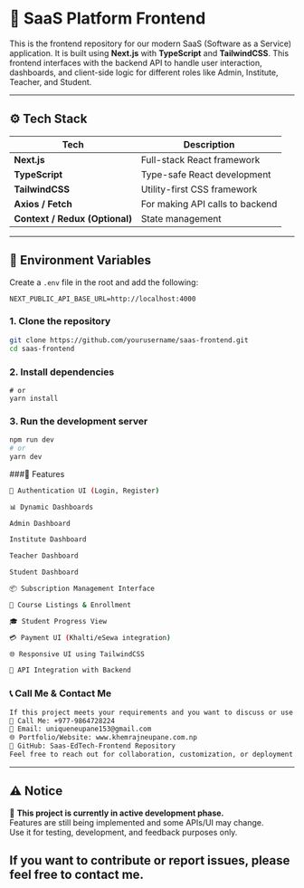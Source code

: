 # 🚀 SaaS Platform Frontend

This is the frontend repository for our modern SaaS (Software as a Service) application. It is built using **Next.js** with **TypeScript** and **TailwindCSS**. This frontend interfaces with the backend API to handle user interaction, dashboards, and client-side logic for different roles like Admin, Institute, Teacher, and Student.

---

## ⚙️ Tech Stack

| Tech        | Description                                  |
|-------------|----------------------------------------------|
| **Next.js** | Full-stack React framework                   |
| **TypeScript** | Type-safe React development              |
| **TailwindCSS** | Utility-first CSS framework             |
| **Axios / Fetch** | For making API calls to backend       |
| **Context / Redux (Optional)** | State management         |

---

## 🔑 Environment Variables

Create a `.env` file in the root and add the following:

```env
NEXT_PUBLIC_API_BASE_URL=http://localhost:4000
```
### 1. Clone the repository
```bash
git clone https://github.com/yourusername/saas-frontend.git
cd saas-frontend
```
### 2. Install dependencies
```bashnpm install
# or
yarn install
```
### 3. Run the development server
```bash
npm run dev
# or
yarn dev
```
###🔮 Features
```bash
🔐 Authentication UI (Login, Register)

📊 Dynamic Dashboards

Admin Dashboard

Institute Dashboard

Teacher Dashboard

Student Dashboard

📦 Subscription Management Interface

🧾 Course Listings & Enrollment

🎓 Student Progress View

💳 Payment UI (Khalti/eSewa integration)

🌐 Responsive UI using TailwindCSS

🧩 API Integration with Backend
```
### 📞 Call Me & Contact Me
```bash
If this project meets your requirements and you want to discuss or use it:
📱 Call Me: +977-9864728224
📧 Email: uniqueneupane153@gmail.com
🌐 Portfolio/Website: www.khemrajneupane.com.np
🔗 GitHub: Saas-EdTech-Frontend Repository
Feel free to reach out for collaboration, customization, or deployment support.
```
---

## ⚠️ Notice

🚧 **This project is currently in active development phase.**  
Features are still being implemented and some APIs/UI may change.  
Use it for testing, development, and feedback purposes only.

If you want to contribute or report issues, please feel free to contact me.
---

